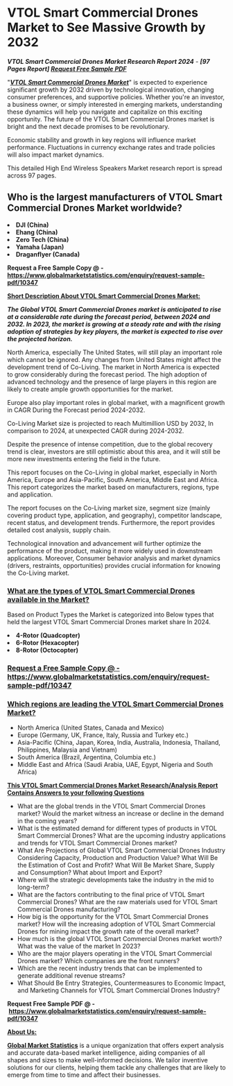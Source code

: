 <h1>VTOL Smart Commercial Drones Market to See Massive Growth by 2032</h1><p><em><strong>VTOL Smart Commercial Drones Market Research Report 2024</strong></em>&nbsp;-&nbsp;<em><strong>[97 Pages Report] </strong></em><em><strong><a href="https://www.globalmarketstatistics.com/enquiry/request-sample-pdf/10347">Request Free Sample PDF</a></strong></em></p><p>"<a style="font-style: italic; font-weight: bold;" href="https://www.globalmarketstatistics.com/market-reports/vtol-smart-commercial-drones-market-10347">VTOL Smart Commercial Drones Market</a>" is expected to experience significant growth by 2032 driven by technological innovation, changing consumer preferences, and supportive policies. Whether you're an investor, a business owner, or simply interested in emerging markets, understanding these dynamics will help you navigate and capitalize on this exciting opportunity. The future of the&nbsp;VTOL Smart Commercial Drones market is bright and the next decade promises to be revolutionary.</p><p>Economic stability and growth in key regions will influence market performance. Fluctuations in currency exchange rates and trade policies will also impact market dynamics.</p><p>This detailed&nbsp;High End Wireless Speakers Market research report is spread across 97 pages.</p><h2><strong>Who is the largest manufacturers of VTOL Smart Commercial Drones Market worldwide?</strong></h2><p><strong><li>DJI (China)<li>Ehang (China)<li>Zero Tech (China)<li>Yamaha (Japan)<li>Draganflyer (Canada)</strong></p><p><strong>Request a Free Sample Copy @ - <a href="https://www.globalmarketstatistics.com/enquiry/request-sample-pdf/10347">https://www.globalmarketstatistics.com/enquiry/request-sample-pdf/10347</a></strong></p><p><strong><u>Short Description About VTOL Smart Commercial Drones Market:</u></strong></p><p><strong><em>The Global VTOL Smart Commercial Drones market is anticipated to rise at a considerable rate during the forecast period, between 2024 and 2032. In 2023, the market is growing at a steady rate and with the rising adoption of strategies by key players, the market is expected to rise over the projected horizon.</em></strong></p><p>North America, especially The United States, will still play an important role which cannot be ignored. Any changes from United States might affect the development trend of Co-Living. The market in North America is expected to grow considerably during the forecast period. The high adoption of advanced technology and the presence of large players in this region are likely to create ample growth opportunities for the market.</p><p>Europe also play important roles in global market, with a magnificent growth in CAGR During the Forecast period 2024-2032.</p><p>Co-Living Market size is projected to reach Multimillion USD by 2032, In comparison to 2024, at unexpected CAGR during 2024-2032.</p><p>Despite the presence of intense competition, due to the global recovery trend is clear, investors are still optimistic about this area, and it will still be more new investments entering the field in the future.</p><p>This report focuses on the Co-Living in global market, especially in North America, Europe and Asia-Pacific, South America, Middle East and Africa. This report categorizes the market based on manufacturers, regions, type and application.</p><p>The report focuses on the Co-Living market size, segment size (mainly covering product type, application, and geography), competitor landscape, recent status, and development trends. Furthermore, the report provides detailed cost analysis, supply chain.</p><p>Technological innovation and advancement will further optimize the performance of the product, making it more widely used in downstream applications. Moreover, Consumer behavior analysis and market dynamics (drivers, restraints, opportunities) provides crucial information for knowing the Co-Living market.</p><h3 class="rank-math-question "><span style="text-decoration: underline;">What are the types of VTOL Smart Commercial Drones available in the Market?</span></h3><p>Based on Product Types the Market is categorized into Below types that held the largest VTOL Smart Commercial Drones market share In 2024.</p><p><strong><li>4-Rotor (Quadcopter)<li>6-Rotor (Hexacopter)<li>8-Rotor (Octocopter)</strong></p><h3 class="rank-math-question "><span style="text-decoration: underline;">Request a Free Sample Copy @ - <a href="https://www.globalmarketstatistics.com/enquiry/request-sample-pdf/10347">https://www.globalmarketstatistics.com/enquiry/request-sample-pdf/10347</a></span></h3><h3 class="rank-math-question "><span style="text-decoration: underline;">Which regions are leading the VTOL Smart Commercial Drones Market?</span></h3><ul><li>North America (United States, Canada and Mexico)</li><li>Europe (Germany, UK, France, Italy, Russia and Turkey etc.)</li><li>Asia-Pacific (China, Japan, Korea, India, Australia, Indonesia, Thailand, Philippines, Malaysia and Vietnam)</li><li>South America (Brazil, Argentina, Columbia etc.)</li><li>Middle East and Africa (Saudi Arabia, UAE, Egypt, Nigeria and South Africa)</li></ul><p><strong><u>This VTOL Smart Commercial Drones Market Research/Analysis Report Contains Answers to your following Questions</u></strong></p><ul><li>What are the global trends in the VTOL Smart Commercial Drones market? Would the market witness an increase or decline in the demand in the coming years?</li><li>What is the estimated demand for different types of products in VTOL Smart Commercial Drones? What are the upcoming industry applications and trends for VTOL Smart Commercial Drones market?</li><li>What Are Projections of Global VTOL Smart Commercial Drones Industry Considering Capacity, Production and Production Value? What Will Be the Estimation of Cost and Profit? What Will Be Market Share, Supply and Consumption? What about Import and Export?</li><li>Where will the strategic developments take the industry in the mid to long-term?</li><li>What are the factors contributing to the final price of VTOL Smart Commercial Drones? What are the raw materials used for VTOL Smart Commercial Drones manufacturing?</li><li>How big is the opportunity for the VTOL Smart Commercial Drones market? How will the increasing adoption of VTOL Smart Commercial Drones for mining impact the growth rate of the overall market?</li><li>How much is the global VTOL Smart Commercial Drones market worth? What was the value of the market In 2023?</li><li>Who are the major players operating in the VTOL Smart Commercial Drones market? Which companies are the front runners?</li><li>Which are the recent industry trends that can be implemented to generate additional revenue streams?</li><li>What Should Be Entry Strategies, Countermeasures to Economic Impact, and Marketing Channels for VTOL Smart Commercial Drones Industry?</li></ul><p><strong>Request Free Sample PDF @ -&nbsp;<a href="https://www.globalmarketstatistics.com/enquiry/request-sample-pdf/10347">https://www.globalmarketstatistics.com/enquiry/request-sample-pdf/10347</a></strong></p><p><strong><u>About Us:</u></strong></p><p><strong><a href="https://www.globalmarketstatistics.com/">Global Market Statistics</a></strong> is a unique organization that offers expert analysis and accurate data-based market intelligence, aiding companies of all shapes and sizes to make well-informed decisions. We tailor inventive solutions for our clients, helping them tackle any challenges that are likely to emerge from time to time and affect their businesses.</p>
